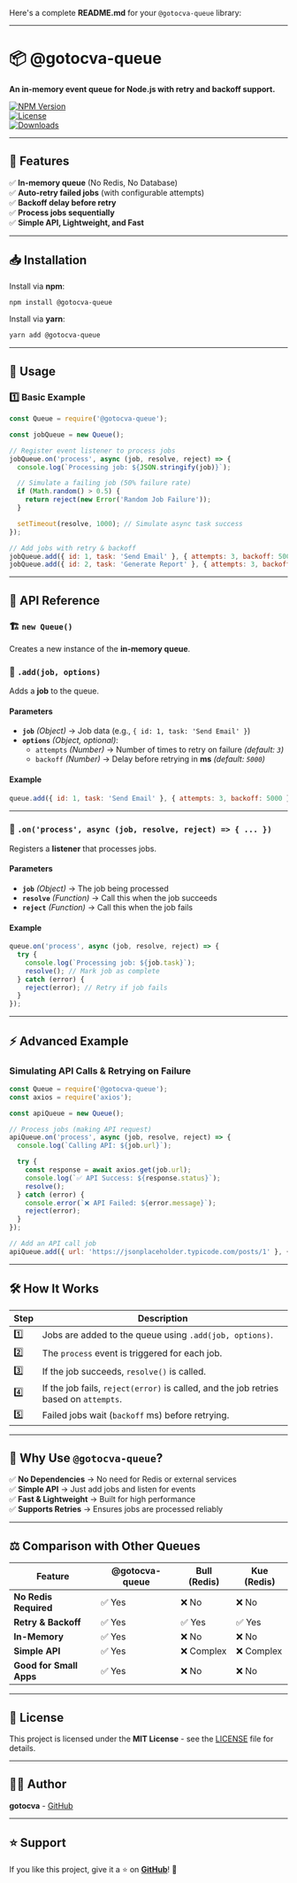 Here's a complete **README.md** for your `@gotocva-queue` library:  

---

# 📦 @gotocva-queue  
**An in-memory event queue for Node.js with retry and backoff support.**  

[![NPM Version](https://img.shields.io/npm/v/@gotocva-queue.svg)](https://www.npmjs.com/package/@gotocva-queue)  
[![License](https://img.shields.io/npm/l/@gotocva-queue.svg)](https://github.com/@gotocva/queue/blob/main/LICENSE)  
[![Downloads](https://img.shields.io/npm/dt/@gotocva-queue.svg)](https://www.npmjs.com/package/@gotocva-queue)  

---

## 🚀 Features
✅ **In-memory queue** (No Redis, No Database)  
✅ **Auto-retry failed jobs** (with configurable attempts)  
✅ **Backoff delay before retry**  
✅ **Process jobs sequentially**  
✅ **Simple API, Lightweight, and Fast**  

---

## 📥 Installation  
Install via **npm**:  
```sh
npm install @gotocva-queue
```

Install via **yarn**:  
```sh
yarn add @gotocva-queue
```

---

## 📌 Usage  

### 1️⃣ **Basic Example**  
```javascript
const Queue = require('@gotocva-queue');

const jobQueue = new Queue();

// Register event listener to process jobs
jobQueue.on('process', async (job, resolve, reject) => {
  console.log(`Processing job: ${JSON.stringify(job)}`);

  // Simulate a failing job (50% failure rate)
  if (Math.random() > 0.5) {
    return reject(new Error('Random Job Failure'));
  }

  setTimeout(resolve, 1000); // Simulate async task success
});

// Add jobs with retry & backoff
jobQueue.add({ id: 1, task: 'Send Email' }, { attempts: 3, backoff: 5000 });
jobQueue.add({ id: 2, task: 'Generate Report' }, { attempts: 3, backoff: 5000 });
```

---

## 📖 API Reference

### 🏗 `new Queue()`
Creates a new instance of the **in-memory queue**.

### 📌 `.add(job, options)`
Adds a **job** to the queue.  
#### **Parameters**  
- **`job`** *(Object)* → Job data (e.g., `{ id: 1, task: 'Send Email' }`)  
- **`options`** *(Object, optional)*:  
  - `attempts` *(Number)* → Number of times to retry on failure *(default: `3`)*
  - `backoff` *(Number)* → Delay before retrying in **ms** *(default: `5000`)*  

#### **Example**
```javascript
queue.add({ id: 1, task: 'Send Email' }, { attempts: 3, backoff: 5000 });
```

---

### 🔄 `.on('process', async (job, resolve, reject) => { ... })`
Registers a **listener** that processes jobs.

#### **Parameters**
- **`job`** *(Object)* → The job being processed  
- **`resolve`** *(Function)* → Call this when the job succeeds  
- **`reject`** *(Function)* → Call this when the job fails  

#### **Example**
```javascript
queue.on('process', async (job, resolve, reject) => {
  try {
    console.log(`Processing job: ${job.task}`);
    resolve(); // Mark job as complete
  } catch (error) {
    reject(error); // Retry if job fails
  }
});
```

---

## ⚡ Advanced Example

### **Simulating API Calls & Retrying on Failure**
```javascript
const Queue = require('@gotocva-queue');
const axios = require('axios');

const apiQueue = new Queue();

// Process jobs (making API request)
apiQueue.on('process', async (job, resolve, reject) => {
  console.log(`Calling API: ${job.url}`);

  try {
    const response = await axios.get(job.url);
    console.log(`✅ API Success: ${response.status}`);
    resolve();
  } catch (error) {
    console.error(`❌ API Failed: ${error.message}`);
    reject(error);
  }
});

// Add an API call job
apiQueue.add({ url: 'https://jsonplaceholder.typicode.com/posts/1' }, { attempts: 5, backoff: 3000 });
```

---

## 🛠 How It Works  

| **Step** | **Description** |
|----------|---------------|
| 1️⃣ | Jobs are added to the queue using `.add(job, options)`. |
| 2️⃣ | The `process` event is triggered for each job. |
| 3️⃣ | If the job succeeds, `resolve()` is called. |
| 4️⃣ | If the job fails, `reject(error)` is called, and the job retries based on `attempts`. |
| 5️⃣ | Failed jobs wait (`backoff` ms) before retrying. |

---

## 📌 Why Use `@gotocva-queue`?  

✅ **No Dependencies** → No need for Redis or external services  
✅ **Simple API** → Just add jobs and listen for events  
✅ **Fast & Lightweight** → Built for high performance  
✅ **Supports Retries** → Ensures jobs are processed reliably  

---

## ⚖️ Comparison with Other Queues  

| Feature            | @gotocva-queue  | Bull (Redis) | Kue (Redis) |
|--------------------|---------------|-------------|-------------|
| **No Redis Required** | ✅ Yes  | ❌ No  | ❌ No  |
| **Retry & Backoff** | ✅ Yes  | ✅ Yes  | ✅ Yes  |
| **In-Memory**       | ✅ Yes  | ❌ No  | ❌ No  |
| **Simple API**      | ✅ Yes  | ❌ Complex | ❌ Complex |
| **Good for Small Apps** | ✅ Yes  | ❌ No | ❌ No |

---

## 📜 License
This project is licensed under the **MIT License** - see the [LICENSE](LICENSE) file for details.

---

## 👨‍💻 Author
**gotocva** - [GitHub](https://github.com/gotocva)  

---

## ⭐ Support
If you like this project, give it a ⭐ on **[GitHub](https://github.com/gotocva/queue)**! 🚀